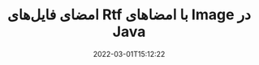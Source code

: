 ---
############################# Static ############################
layout: "auto-gen-signature"
date: 2022-03-01T15:12:22
draft: false
operation: Sign
signaturetype: Image
fileformat: Rtf
productName: Java
lang: fa
productCode: java
otherformats: pdf doc docx docm dot dotm dotx odt ott rtf xls xlsx xlsm xlsb csv ods ots xltx xltm ppt pptx pps ppsx odp otp potx potm pptm ppsm png jpg bmp gif tiff svg webp wmf
breadcrumb: Put Image signature on Rtf for Java

############################# Head ############################
head_title: "افزودن امضاهای Image به فایل Rtf با Java"
head_description: "با استفاده از چند خط کد، Image Signature را در فایل Rtf برای Java قرار دهید. برای امضای ده ها فرمت فایل از GroupDocs Document Signature API استفاده کنید."

############################# Header ############################
title: "امضای فایل‌های Rtf با امضاهای Image در Java"
description: "نحوه اضافه کردن امضای Image با چند خط کد Java"
bg_image: "https://cms.admin.containerize.com/templates/aspose/App_Themes/V3/images/bg/header1.png"
bg_overlay: false
button:
    enable: true

############################# SubMenu ############################
submenu:
    enable: true

    left:
        img_alt: "GroupDocs.Signature for Java"
        image: "https://cms.admin.containerize.com/templates/groupdocs/images/product-logos/90x90-noborder/groupdocs-signature-java.png"
        product: "GroupDocs.Signature"
        platform: "Java"



############################# About ############################
about:
    enable: true
    title: "درباره GroupDocs.Signature for Java API امضاهای تصویر"
    content: |
        [GroupDocs.Signature for Java](https://products.groupdocs.com/signature/java/) یک API محبوب برای امضای الکترونیکی اسناد دیجیتال است. امضاهایی مانند متون، تصاویر، گواهی‌های دیجیتال، بارکدها، کدهای QR، تمبرها یا ابرداده‌ها در دسترس هستند. امضاها ممکن است روی فایل‌های PDF، اسناد MS Word، کتاب‌های کار MS Excel، ارائه‌های MS PowerPoint، فایل‌های Adobe Photoshop و فرمت‌های تصویر مختلف قرار داده شوند. مشتریان می توانند سند خود را امضا کنند و امضاهای الکترونیکی را که روی آن اسناد قرار داده شده است را به روز کنند، جستجو، تأیید، حذف یا پیش نمایش کنند. علاوه بر این، توانایی های زیادی برای سفارشی سازی امضا ارائه شده است.
    

############################# Steps ############################
steps:
    enable: true
    title_left: "مراحل امضای Rtf با Image در Java"
    content_left: |
        [GroupDocs.Signature for Java](https://products.groupdocs.com/signature/java/) امکان امضای اسناد Rtf با امضاهای Image را سریع و آسان فراهم می‌کند.
        
        * یک نمونه از کلاس Signature ایجاد کنید که فایل Rtf را به عنوان مسیر یا جریان حافظه امضا می کند.
        * کلاس SignOptions را راه اندازی کنید و تمام داده های درخواستی را تنظیم کنید.
        * فراخوانی متد Signature.Sign() برای ارسال خروجی Rtf فایل یا جریان حافظه

    title_right: " سیستم مورد نیاز"
    content_right: |
        GroupDocs.Signature for Java در تمام سیستم عامل ها و سیستم عامل های اصلی پشتیبانی می شود. لطفا قبل از اجرای کد زیر، از نصب پیش نیازهای زیر بر روی سیستم خود اطمینان حاصل کنید.

        * سیستم عامل: مایکروسافت ویندوز، لینوکس، MacOS
        * محیط های توسعه: NetBeans, Intellij IDEA, Eclipse, etc.
        * Java runtime: J2SE 6.0 and above
        * آخرین GroupDocs.Signature for Java را از [Maven](https://repository.groupdocs.com/webapp/#/artifacts/browse/tree/General/repo/com/groupdocs/groupdocs-signature) دریافت کنید
         
    code: |
        ```java    
                
        // Set up input Rtf file
        String filePath = "input.rtf";
        // Set up output file
        String outputFilePath = "output.rtf";
        // Provide image file
        String imageFilePath = "image.png";

        // Instantiate Signature for input file
        Signature signature = new Signature(filePath);

        //Provide sign options
        ImageSignOptions options = new ImageSignOptions(imageFilePath);

        // set signature position
        options.setLeft(50);
        options.setTop(200);

        // sign Rtf document
        SignResult result = signature.sign(outputFilePath, options);
        ```

############################# Demos ############################
demos:
    enable: true
    title: "امضای اسناد Rtf با نسخه نمایشی زنده Image"
    content: |
       با مراجعه به وب‌سایت [GroupDocs.Signature App](https://products.groupdocs.app/signature/family) فایل Rtf را با امضاهای مختلف در حال حاضر امضا کنید. نسخه ی نمایشی آنلاین رایگان در انتظار شماست.          

############################# More Formats ############################
more_formats:
    enable: true
    title: "سایر امضاهای پشتیبانی شده Image برای Java"
    content: |
        "همچنین می‌توانید Rtf را با سایر انواع امضا امضا کنید. لطفا لیست زیر را ببینید."
    format: 
       
       
back_to_top:
    enable: true
---